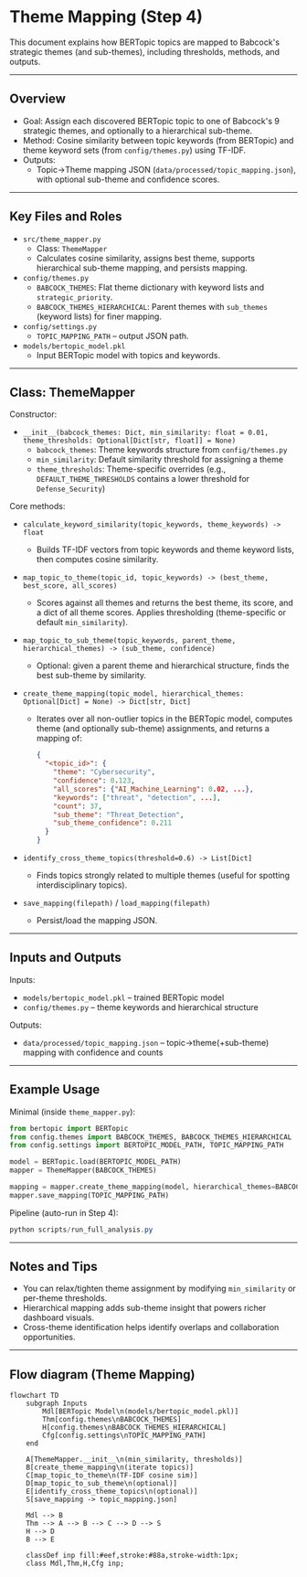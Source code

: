 # Theme Mapping (Step 4)

This document explains how BERTopic topics are mapped to Babcock's strategic themes (and sub-themes), including thresholds, methods, and outputs.

---

## Overview

- Goal: Assign each discovered BERTopic topic to one of Babcock's 9 strategic themes, and optionally to a hierarchical sub-theme.
- Method: Cosine similarity between topic keywords (from BERTopic) and theme keyword sets (from `config/themes.py`) using TF-IDF.
- Outputs:
  - Topic→Theme mapping JSON (`data/processed/topic_mapping.json`), with optional sub-theme and confidence scores.

---

## Key Files and Roles

- `src/theme_mapper.py`
  - Class: `ThemeMapper`
  - Calculates cosine similarity, assigns best theme, supports hierarchical sub-theme mapping, and persists mapping.
- `config/themes.py`
  - `BABCOCK_THEMES`: Flat theme dictionary with keyword lists and `strategic_priority`.
  - `BABCOCK_THEMES_HIERARCHICAL`: Parent themes with `sub_themes` (keyword lists) for finer mapping.
- `config/settings.py`
  - `TOPIC_MAPPING_PATH` – output JSON path.
- `models/bertopic_model.pkl`
  - Input BERTopic model with topics and keywords.

---

## Class: ThemeMapper

Constructor:
- `__init__(babcock_themes: Dict, min_similarity: float = 0.01, theme_thresholds: Optional[Dict[str, float]] = None)`
  - `babcock_themes`: Theme keywords structure from `config/themes.py`
  - `min_similarity`: Default similarity threshold for assigning a theme
  - `theme_thresholds`: Theme-specific overrides (e.g., `DEFAULT_THEME_THRESHOLDS` contains a lower threshold for `Defense_Security`)

Core methods:
- `calculate_keyword_similarity(topic_keywords, theme_keywords) -> float`
  - Builds TF-IDF vectors from topic keywords and theme keyword lists, then computes cosine similarity.

- `map_topic_to_theme(topic_id, topic_keywords) -> (best_theme, best_score, all_scores)`
  - Scores against all themes and returns the best theme, its score, and a dict of all theme scores. Applies thresholding (theme-specific or default `min_similarity`).

- `map_topic_to_sub_theme(topic_keywords, parent_theme, hierarchical_themes) -> (sub_theme, confidence)`
  - Optional: given a parent theme and hierarchical structure, finds the best sub-theme by similarity.

- `create_theme_mapping(topic_model, hierarchical_themes: Optional[Dict] = None) -> Dict[str, Dict]`
  - Iterates over all non-outlier topics in the BERTopic model, computes theme (and optionally sub-theme) assignments, and returns a mapping of:
    ```json
    {
      "<topic_id>": {
        "theme": "Cybersecurity",
        "confidence": 0.123,
        "all_scores": {"AI_Machine_Learning": 0.02, ...},
        "keywords": ["threat", "detection", ...],
        "count": 37,
        "sub_theme": "Threat_Detection",
        "sub_theme_confidence": 0.211
      }
    }
    ```

- `identify_cross_theme_topics(threshold=0.6) -> List[Dict]`
  - Finds topics strongly related to multiple themes (useful for spotting interdisciplinary topics).

- `save_mapping(filepath)` / `load_mapping(filepath)`
  - Persist/load the mapping JSON.

---

## Inputs and Outputs

Inputs:
- `models/bertopic_model.pkl` – trained BERTopic model
- `config/themes.py` – theme keywords and hierarchical structure

Outputs:
- `data/processed/topic_mapping.json` – topic→theme(+sub-theme) mapping with confidence and counts

---

## Example Usage

Minimal (inside `theme_mapper.py`):
```python
from bertopic import BERTopic
from config.themes import BABCOCK_THEMES, BABCOCK_THEMES_HIERARCHICAL
from config.settings import BERTOPIC_MODEL_PATH, TOPIC_MAPPING_PATH

model = BERTopic.load(BERTOPIC_MODEL_PATH)
mapper = ThemeMapper(BABCOCK_THEMES)

mapping = mapper.create_theme_mapping(model, hierarchical_themes=BABCOCK_THEMES_HIERARCHICAL)
mapper.save_mapping(TOPIC_MAPPING_PATH)
```

Pipeline (auto-run in Step 4):
```powershell
python scripts/run_full_analysis.py
```

---

## Notes and Tips

- You can relax/tighten theme assignment by modifying `min_similarity` or per-theme thresholds.
- Hierarchical mapping adds sub-theme insight that powers richer dashboard visuals.
- Cross-theme identification helps identify overlaps and collaboration opportunities.

---

## Flow diagram (Theme Mapping)

```mermaid
flowchart TD
    subgraph Inputs
        Mdl[BERTopic Model\n(models/bertopic_model.pkl)]
        Thm[config.themes\nBABCOCK_THEMES]
        H[config.themes\nBABCOCK_THEMES_HIERARCHICAL]
        Cfg[config.settings\nTOPIC_MAPPING_PATH]
    end

    A[ThemeMapper.__init__\n(min_similarity, thresholds)]
    B[create_theme_mapping\n(iterate topics)]
    C[map_topic_to_theme\n(TF-IDF cosine sim)]
    D[map_topic_to_sub_theme\n(optional)]
    E[identify_cross_theme_topics\n(optional)]
    S[save_mapping -> topic_mapping.json]

    Mdl --> B
    Thm --> A --> B --> C --> D --> S
    H --> D
    B --> E

    classDef inp fill:#eef,stroke:#88a,stroke-width:1px;
    class Mdl,Thm,H,Cfg inp;
```
